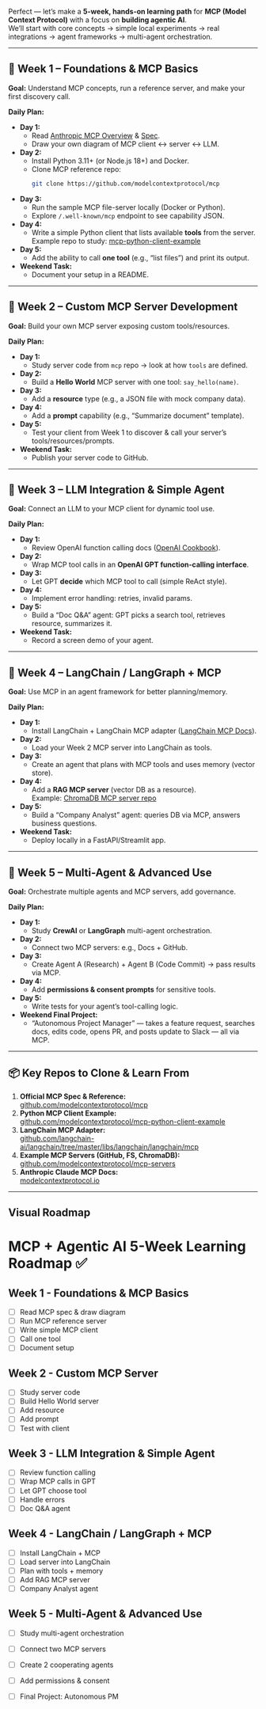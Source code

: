 Perfect — let’s make a **5-week, hands-on learning path** for **MCP (Model Context Protocol)** with a focus on **building agentic AI**.  
We’ll start with core concepts → simple local experiments → real integrations → agent frameworks → multi-agent orchestration.

---

## 📅 Week 1 – **Foundations & MCP Basics**

**Goal:** Understand MCP concepts, run a reference server, and make your first discovery call.

**Daily Plan:**

- **Day 1:**
  - Read [Anthropic MCP Overview](https://modelcontextprotocol.io) & [Spec](https://modelcontextprotocol.io/specification).
  - Draw your own diagram of MCP client ↔ server ↔ LLM.
- **Day 2:**
  - Install Python 3.11+ (or Node.js 18+) and Docker.
  - Clone MCP reference repo:
    ```bash
    git clone https://github.com/modelcontextprotocol/mcp
    ```
- **Day 3:**
  - Run the sample MCP file-server locally (Docker or Python).
  - Explore `/.well-known/mcp` endpoint to see capability JSON.
- **Day 4:**
  - Write a simple Python client that lists available **tools** from the server.  
    Example repo to study: [mcp-python-client-example](https://github.com/modelcontextprotocol/mcp-python-client-example)
- **Day 5:**
  - Add the ability to call **one tool** (e.g., “list files”) and print its output.
- **Weekend Task:**
  - Document your setup in a README.

---

## 📅 Week 2 – **Custom MCP Server Development**

**Goal:** Build your own MCP server exposing custom tools/resources.

**Daily Plan:**

- **Day 1:**
  - Study server code from `mcp` repo → look at how `tools` are defined.
- **Day 2:**
  - Build a **Hello World** MCP server with one tool: `say_hello(name)`.
- **Day 3:**
  - Add a **resource** type (e.g., a JSON file with mock company data).
- **Day 4:**
  - Add a **prompt** capability (e.g., “Summarize document” template).
- **Day 5:**
  - Test your client from Week 1 to discover & call your server’s tools/resources/prompts.
- **Weekend Task:**
  - Publish your server code to GitHub.

---

## 📅 Week 3 – **LLM Integration & Simple Agent**

**Goal:** Connect an LLM to your MCP client for dynamic tool use.

**Daily Plan:**

- **Day 1:**
  - Review OpenAI function calling docs ([OpenAI Cookbook](https://github.com/openai/openai-cookbook)).
- **Day 2:**
  - Wrap MCP tool calls in an **OpenAI GPT function-calling interface**.
- **Day 3:**
  - Let GPT **decide** which MCP tool to call (simple ReAct style).
- **Day 4:**
  - Implement error handling: retries, invalid params.
- **Day 5:**
  - Build a “Doc Q&A” agent: GPT picks a search tool, retrieves resource, summarizes it.
- **Weekend Task:**
  - Record a screen demo of your agent.

---

## 📅 Week 4 – **LangChain / LangGraph + MCP**

**Goal:** Use MCP in an agent framework for better planning/memory.

**Daily Plan:**

- **Day 1:**
  - Install LangChain + LangChain MCP adapter ([LangChain MCP Docs](https://docs.langchain.com/docs/integrations/toolkits/mcp)).
- **Day 2:**
  - Load your Week 2 MCP server into LangChain as tools.
- **Day 3:**
  - Create an agent that plans with MCP tools and uses memory (vector store).
- **Day 4:**
  - Add a **RAG MCP server** (vector DB as a resource).  
    Example: [ChromaDB MCP server repo](https://github.com/modelcontextprotocol/mcp-chromadb)
- **Day 5:**
  - Build a “Company Analyst” agent: queries DB via MCP, answers business questions.
- **Weekend Task:**
  - Deploy locally in a FastAPI/Streamlit app.

---

## 📅 Week 5 – **Multi-Agent & Advanced Use**

**Goal:** Orchestrate multiple agents and MCP servers, add governance.

**Daily Plan:**

- **Day 1:**
  - Study **CrewAI** or **LangGraph** multi-agent orchestration.
- **Day 2:**
  - Connect two MCP servers: e.g., Docs + GitHub.
- **Day 3:**
  - Create Agent A (Research) + Agent B (Code Commit) → pass results via MCP.
- **Day 4:**
  - Add **permissions & consent prompts** for sensitive tools.
- **Day 5:**
  - Write tests for your agent’s tool-calling logic.
- **Weekend Final Project:**
  - “Autonomous Project Manager” — takes a feature request, searches docs, edits code, opens PR, and posts update to Slack — all via MCP.

---

## 📦 Key Repos to Clone & Learn From

1. **Official MCP Spec & Reference:**  
   [github.com/modelcontextprotocol/mcp](https://github.com/modelcontextprotocol/mcp)
2. **Python MCP Client Example:**  
   [github.com/modelcontextprotocol/mcp-python-client-example](https://github.com/modelcontextprotocol/mcp-python-client-example)
3. **LangChain MCP Adapter:**  
   [github.com/langchain-ai/langchain/tree/master/libs/langchain/langchain/mcp](https://github.com/langchain-ai/langchain/tree/master/libs/langchain/langchain/mcp)
4. **Example MCP Servers (GitHub, FS, ChromaDB):**  
   [github.com/modelcontextprotocol/mcp-servers](https://github.com/modelcontextprotocol/mcp-servers)
5. **Anthropic Claude MCP Docs:**  
   [modelcontextprotocol.io](https://modelcontextprotocol.io)

---

## Visual Roadmap

# MCP + Agentic AI 5-Week Learning Roadmap ✅

## Week 1 - Foundations & MCP Basics
- [ ] Read MCP spec & draw diagram
- [ ] Run MCP reference server
- [ ] Write simple MCP client
- [ ] Call one tool
- [ ] Document setup

## Week 2 - Custom MCP Server
- [ ] Study server code
- [ ] Build Hello World server
- [ ] Add resource
- [ ] Add prompt
- [ ] Test with client

## Week 3 - LLM Integration & Simple Agent
- [ ] Review function calling
- [ ] Wrap MCP calls in GPT
- [ ] Let GPT choose tool
- [ ] Handle errors
- [ ] Doc Q&A agent

## Week 4 - LangChain / LangGraph + MCP
- [ ] Install LangChain + MCP
- [ ] Load server into LangChain
- [ ] Plan with tools + memory
- [ ] Add RAG MCP server
- [ ] Company Analyst agent

## Week 5 - Multi-Agent & Advanced Use
- [ ] Study multi-agent orchestration
- [ ] Connect two MCP servers
- [ ] Create 2 cooperating agents
- [ ] Add permissions & consent
- [ ] Final Project: Autonomous PM

